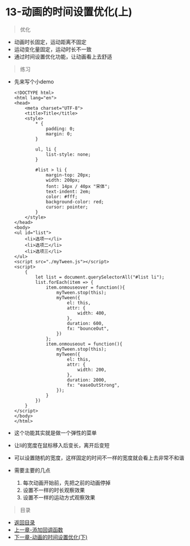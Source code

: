 # 13-动画的时间设置优化(上)

> 优化
* 动画时长固定，运动距离不固定
* 运动变化量固定，运动时长不一致
* 通过时间设置优化功能，让动画看上去舒适

> 练习

* 先来写个小demo

    ```
    <!DOCTYPE html>
    <html lang="en">
    <head>
        <meta charset="UTF-8">
        <title>Title</title>
        <style>
            * {
                padding: 0;
                margin: 0;
            }
    
            ul, li {
                list-style: none;
            }
    
            #list > li {
                margin-top: 20px;
                width: 200px;
                font: 14px / 40px "宋体";
                text-indent: 2em;
                color: #fff;
                background-color: red;
                cursor: pointer;
            }
        </style>
    </head>
    <body>
    <ul id="list">
        <li>选项一</li>
        <li>选项二</li>
        <li>选项三</li>
    </ul>
    <script src="./myTween.js"></script>
    <script>
        {
            let list = document.querySelectorAll("#list li");
            list.forEach(item => {
                item.onmouseover = function(){
                    myTween.stop(this);
                    myTween({
                        el: this,
                        attr: {
                            width: 400,
                        },
                        duration: 600,
                        fx: "bounceOut",
                    })
                };
                item.onmouseout = function(){
                    myTween.stop(this);
                    myTween({
                        el: this,
                        attr: {
                            width: 200,
                        },
                        duration: 2000,
                        fx: "easeOutStrong",
                    });
                }
            })
        }
    </script>
    </body>
    </html>
    ```
* 这个功能其实就是做一个弹性的菜单
* 让li的宽度在鼠标移入后变长，离开后变短
* 可以设置随机的宽度，这样固定的时间不一样的宽度就会看上去非常不和谐
* 需要主要的几点
    1. 每次动画开始前，先把之前的动画停掉
    2. 设置不一样的时长观察效果
    3. 设置不一样的运动方式观察效果  
    
> 目录
* [返回目录](../README.md)
* [上一章-添加回调函数](../12-添加回调函数/12-添加回调函数.md)     
* [下一章-动画的时间设置优化(下)](../14-动画的时间设置优化(下)/14-动画的时间设置优化(下).md)     